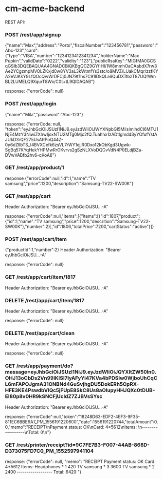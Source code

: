 # cm-acme-backend

REST API:

### POST /rest/app/signup
{"name":"Max","address":"Porto","fiscalNumber":"123456781","password":"Abc-123","card":{"type":"VISA","number":"1234123412341234","holderName":"Max Pupkin","validDate":"0222","validity":"123"},"publicRsaKey":"MIGfMA0GCSqGSIb3DQEBAQUAA4GNADCBiQKBgQCZ9GYfiHl/1W8mmhOaCAabdX7rw3Ae2YCgzmpMVOLZKxjd0w8YV3aL3kWtmfYs3stc/o8MVZ/LUakCMqr/zzfKYA2eVJKkY9LfQOcQwWrDFCj0JN79f1hs7C91IDkQLa6QuDXTtbzT87UQfWmBL2LUMELQ9XqurT8Wx/C0t+tL9QIDAQAB"}

response:
{"errorCode": null}

### POST /rest/app/login
{"name":"Mila","password":"Abc-123"}

response:
{"errorCode: null, "token":"eyJhbGciOiJSUzI1NiJ9.eyJzdWIiOiJWYXNpbGl5MiIsImlhdCI6MTU1NjE4MzY3NiwiZXhwIjoxNTU2MTg0Mjc2fQ.Tuahhx1zADtlgmdd3yYOfufYstAJUkD3rQF275UsARPoQ44Z-0y6dZlIbTS_I4BVXCefk6zsVL7rWY1ejjR0Dxo12kObKgd3Ugwk-SgBq57KYqHekYHPMwRrOKvrvs2gSzNLXVoDQGvVdN4P0ELdjBZa-DVwVABfb2hv6-qKoA8"}

### GET /rest/app/product/1

response
{"errorCode":null,"id":1,"name":"TV samsung","price":1200,"description":"Samsung-TV22-SW00K"}


### GET /rest/app/cart
Header Authorization: "Bearer eyJhbGciOiJSU...-A"

response:
{"errorCode":null,"items":[{"items":[{"id":1807,"product":{"id":1,"name":"TV samsung","price":1200,"descrition":"Samsung-TV22-SW00K"},"number":2}],"id":1806,"totalPrice":7200,"cartStatus":"active"}]}


### POST /rest/app/cart/item
{"productId":1,"number":2}
Header Authorization: "Bearer eyJhbGciOiJSU...-A"

response:
{"errorCode": null}

### GET /rest/app/cart/item/1817
Header Authorization: "Bearer eyJhbGciOiJSU...-A"

### DELETE /rest/app/cart/item/1817
Header Authorization: "Bearer eyJhbGciOiJSU...-A"

response:
{"errorCode": null}

### DELETE /rest/app/cart/clean
Header Authorization: "Bearer eyJhbGciOiJSU...-A"

response:
{"errorCode": null}


### GET /rest/app/payment/do?message=eyJhbGciOiJSUzI1NiJ9.eyJzdWIiOiJQYXltZW50In0.OHJ13oCbDs2Vn99IKISI7lyAFyYi47KVa4bPDSIw0WjboUhCqCL6mFAPOJgmA31ONBNd4GuSvjhgDU5DokERh5OpRX-HFE3KE4PswdbVIQc5jFUpE8SkC8Us8aOIupyHHJQXc0tDUB-EI80p8v0HR9kSNCFjUcIdZ7ZJBVsSYsc
Header Authorization: "Bearer eyJhbGciOiJSU...-A"

response:
{"errorCode":null,"token":"18248D63-EDF2-4EF3-9F35-811EC6BBE6A7_PM_1556191220600","date":1556191220744,"totalAmount":0.0,"memo":"RECEIPT\nPayment status: OK\nCard: 4*5612\nItems: \n------------------\nTotal:   0\n"}

### GET /rest/printer/receipt?id=9C7FE7B3-F007-44AB-868D-D373075FD7C0_PM_1552597941104

response:
{"errorCode": null, "memo": "RECEIPT Payment status: OK Card: 4*5612 Items: Headphones * 1 420 TV samsung * 3 3600 TV samsung * 2 2400 ------------------ Total: 6420 "}
